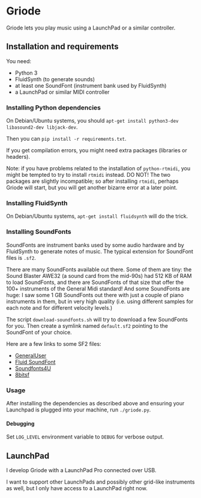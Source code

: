 # Griode

Griode lets you play music using a LaunchPad or a similar controller.


## Installation and requirements

You need:

- Python 3
- FluidSynth (to generate sounds)
- at least one SoundFont (instrument bank used by FluidSynth)
- a LaunchPad or similar MIDI controller


### Installing Python dependencies

On Debian/Ubuntu systems, you should `apt-get install python3-dev libasound2-dev libjack-dev`.

Then you can `pip install -r requirements.txt`.

If you get compilation errors, you might need extra packages (libraries or headers).

Note: if you have problems related to the installation of `python-rtmidi`,
you might be tempted to try to install `rtmidi` instead. DO NOT! The two
packages are slightly incompatible; so after installing `rtmidi`, perhaps
Griode will start, but you will get another bizarre error at a later point.


### Installing FluidSynth

On Debian/Ubuntu systems, `apt-get install fluidsynth` will do the trick.


### Installing SoundFonts

SoundFonts are instrument banks used by some audio hardware and by FluidSynth
to generate notes of music. The typical extension for SoundFont files is `.sf2`.

There are many SoundFonts available out there.
Some of them are tiny: the Sound Blaster AWE32 (a sound card from the mid-90s)
had 512 KB of RAM to load SoundFonts, and there are SoundFonts of that size
that offer the 100+ instruments of the General Midi standard! And some
SoundFonts are huge: I saw some 1 GB SoundFonts out there with just a couple
of piano instruments in them, but in very high quality (i.e. using different
samples for each note and for different velocity levels.)

The script `download-soundfonts.sh` will try to download a few SoundFonts
for you.  Then create a symlink named `default.sf2` pointing to the SoundFont
of your choice.

Here are a few links to some SF2 files:
- [GeneralUser](http://www.schristiancollins.com/generaluser.php)
- [Fluid SoundFont](https://packages.debian.org/source/sid/fluid-soundfont)
- [Soundfonts4U](https://sites.google.com/site/soundfonts4u/)
- [8bitsf](https://musical-artifacts.com/artifacts/23/8bitsf.SF2)

### Usage

After installing the dependencies as described above and ensuring your Launchpad
is plugged into your machine, run `./griode.py`.

#### Debugging

Set `LOG_LEVEL` environment variable to `DEBUG` for verbose output.

## LaunchPad

I develop Griode with a LaunchPad Pro connected over USB.

I want to support other LaunchPads and possibly other grid-like
instruments as well, but I only have access to a LaunchPad right now.

